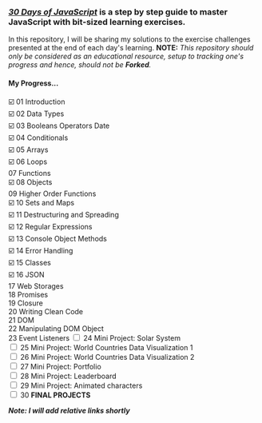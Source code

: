 ### _[30 Days of JavaScript](https://www.google.com/url?q=https://github.com/Asabeneh/30-Days-Of-JavaScript&sa=U&ved=2ahUKEwj7_ar0-9ztAhXbh1wKHfhIAuAQFjAAegQICxAB&usg=AOvVaw1GARSkJT8iPUVmodfm-Ffv)_ is a step by step guide to master JavaScript with bit-sized learning exercises. ###

In this repository, I will be sharing my solutions to the exercise challenges presented at the end of each day's learning. 
**NOTE:** _This repository should only be considered as an educational resource, setup to tracking one's progress and hence, should not be **_Forked_**._

#### My Progress... ####
:ballot_box_with_check: 01 Introduction <br/>
:ballot_box_with_check: 02 Data Types <br/>
:ballot_box_with_check: 03 Booleans Operators Date<br/>
:ballot_box_with_check: 04  Conditionals<br/>
:ballot_box_with_check: 05  Arrays<br/>
:ballot_box_with_check: 06  Loops<br/>
07  Functions<br/>
:ballot_box_with_check: 08  Objects<br/>
09  Higher Order Functions<br/>
:ballot_box_with_check: 10  Sets and Maps<br/>
:ballot_box_with_check: 11  Destructuring and Spreading<br/>
:ballot_box_with_check: 12  Regular Expressions<br/>
:ballot_box_with_check: 13  Console Object Methods<br/>
:ballot_box_with_check: 14  Error Handling<br/>
:ballot_box_with_check: 15  Classes<br/>
:ballot_box_with_check: 16  JSON<br/>
17  Web Storages<br/>
18  Promises<br/>
19  Closure<br/>
20  Writing Clean Code<br/>
21  DOM <br/>
22  Manipulating DOM Object<br/>
23  Event Listeners
<input type="checkbox"></input> 24  Mini Project: Solar System<br/>
<input type="checkbox"></input> 25  Mini Project: World Countries Data Visualization 1<br/>
<input type="checkbox"></input> 26  Mini Project: World Countries Data Visualization
2<br/>
<input type="checkbox"></input> 27  Mini Project: Portfolio<br/>
<input type="checkbox"></input> 28  Mini Project: Leaderboard<br/>
<input type="checkbox"></input> 29  Mini Project: Animated characters<br/>
<input type="checkbox"></input> 30  **FINAL PROJECTS** <br/>

**_Note: I will add relative links shortly_**














